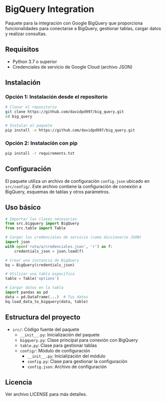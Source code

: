 # BigQuery Integration

Paquete para la integración con Google BigQuery que proporciona funcionalidades para conectarse a BigQuery, gestionar tablas, cargar datos y realizar consultas.

## Requisitos

- Python 3.7 o superior
- Credenciales de servicio de Google Cloud (archivo JSON)

## Instalación

### Opción 1: Instalación desde el repositorio

```bash
# Clonar el repositorio
git clone https://github.com/davidpd997/big_query.git
cd big_query

# Instalar el paquete
pip install -e https://github.com/davidpd997/big_query.git
```

### Opción 2: Instalación con pip

```bash
pip install -r requirements.txt
```

## Configuración

El paquete utiliza un archivo de configuración `config.json` ubicado en `src/config/`. Este archivo contiene la configuración de conexión a BigQuery, esquemas de tablas y otros parámetros.

## Uso básico

```python
# Importar las clases necesarias
from src.bigquery import BigQuery
from src.table import Table

# Cargar las credenciales de servicio (como diccionario JSON)
import json
with open('ruta/a/credenciales.json', 'r') as f:
    credentials_json = json.load(f)

# Crear una instancia de BigQuery
bq = BigQuery(credentials_json)

# Utilizar una tabla específica
table = Table('options')

# Cargar datos en la tabla
import pandas as pd
data = pd.DataFrame(...)  # Tus datos
bq.load_data_to_bigquery(data, table)
```

## Estructura del proyecto

- `src/`: Código fuente del paquete
  - `__init__.py`: Inicialización del paquete
  - `bigquery.py`: Clase principal para conexión con BigQuery
  - `table.py`: Clase para gestionar tablas
  - `config/`: Módulo de configuración
    - `__init__.py`: Inicialización del módulo
    - `config.py`: Clase para gestionar la configuración
    - `config.json`: Archivo de configuración

## Licencia

Ver archivo LICENSE para más detalles. 